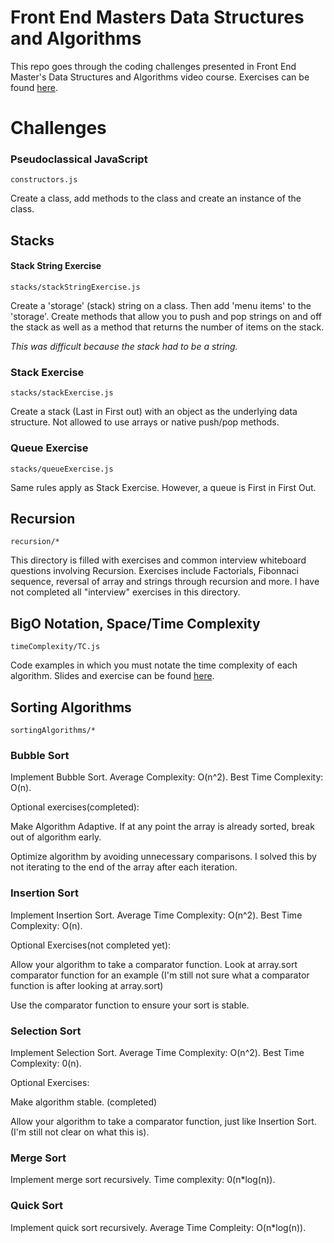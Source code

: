 # Front End Masters Data Structures and Algorithms

This repo goes through the coding challenges presented in Front End Master's Data Structures and Algorithms video course. Exercises can be found [here](https://github.com/kuychaco/algoClass).

# Challenges

### Pseudoclassical JavaScript
```constructors.js```

Create a class, add methods to the class and create an instance of the class.

## Stacks

#### Stack String Exercise
```stacks/stackStringExercise.js```

Create a 'storage' (stack) string on a class. Then add 'menu items' to the 'storage'. Create methods that allow you to push and pop strings on and off the stack as well as a method that returns the number of items on the stack.

*This was difficult because the stack had to be a string.*

### Stack Exercise
```stacks/stackExercise.js```

Create a stack (Last in First out) with an object as the underlying data structure. Not allowed to use arrays or native push/pop methods.

### Queue Exercise
```stacks/queueExercise.js```

Same rules apply as Stack Exercise. However, a queue is First in First Out.

## Recursion

```recursion/*```

This directory is filled with exercises and common interview whiteboard questions involving Recursion. Exercises include Factorials, Fibonnaci sequence, reversal of array and strings through recursion and more. I have not completed all "interview" exercises in this directory.

## BigO Notation, Space/Time Complexity

```timeComplexity/TC.js```

Code examples in which you must notate the time complexity of each algorithm. Slides and exercise can be found [here](http://slides.com/bgando/sorting#/0/20).

## Sorting Algorithms

```sortingAlgorithms/*```

### Bubble Sort

Implement Bubble Sort. Average Complexity: O(n^2). Best Time Complexity: O(n).

Optional exercises(completed):

Make Algorithm Adaptive. If at any point the array is already sorted, break out of algorithm early.

Optimize algorithm by avoiding unnecessary comparisons. I solved this by not iterating to the end of the array after each iteration.

### Insertion Sort

Implement Insertion Sort. Average Time Complexity: O(n^2). Best Time Complexity: O(n).

Optional Exercises(not completed yet):

Allow your algorithm to take a comparator function. Look at array.sort comparator function for an example (I'm still not sure what a comparator function is after looking at array.sort)

Use the comparator function to ensure your sort is stable.

### Selection Sort

Implement Selection Sort. Average Time Complexity: O(n^2). Best Time Complexity: 0(n).

Optional Exercises:

Make algorithm stable. (completed)

Allow your algorithm to take a comparator function, just like Insertion Sort. (I'm still not clear on what this is).

### Merge Sort

Implement merge sort recursively. Time complexity: 0(n*log(n)).

### Quick Sort

Implement quick sort recursively. Average Time Compleity: O(n*log(n)).
